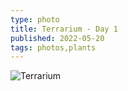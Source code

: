 ```yaml
---
type: photo
title: Terrarium - Day 1
published: 2022-05-20
tags: photos,plants
---
```

![Terrarium](/img/posts/terrarium.webp)